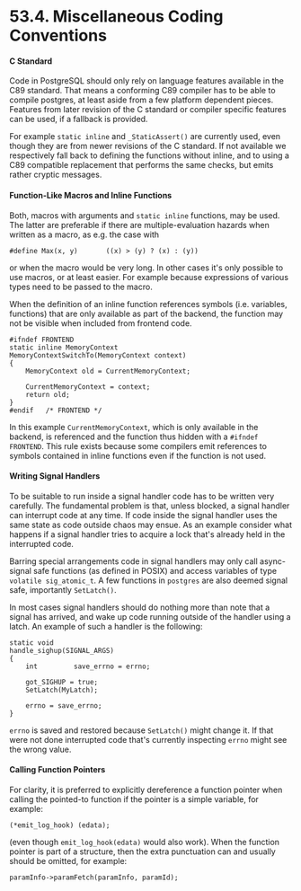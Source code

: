 # 53.4. Miscellaneous Coding Conventions

#### C Standard

Code in PostgreSQL should only rely on language features available in the C89 standard. That means a conforming C89 compiler has to be able to compile postgres, at least aside from a few platform dependent pieces. Features from later revision of the C standard or compiler specific features can be used, if a fallback is provided.

For example `static inline` and `_StaticAssert()` are currently used, even though they are from newer revisions of the C standard. If not available we respectively fall back to defining the functions without inline, and to using a C89 compatible replacement that performs the same checks, but emits rather cryptic messages.

#### Function-Like Macros and Inline Functions

Both, macros with arguments and `static inline` functions, may be used. The latter are preferable if there are multiple-evaluation hazards when written as a macro, as e.g. the case with

```
#define Max(x, y)       ((x) > (y) ? (x) : (y))
```

or when the macro would be very long. In other cases it's only possible to use macros, or at least easier. For example because expressions of various types need to be passed to the macro.

When the definition of an inline function references symbols (i.e. variables, functions) that are only available as part of the backend, the function may not be visible when included from frontend code.

```
#ifndef FRONTEND
static inline MemoryContext
MemoryContextSwitchTo(MemoryContext context)
{
    MemoryContext old = CurrentMemoryContext;

    CurrentMemoryContext = context;
    return old;
}
#endif   /* FRONTEND */
```

In this example `CurrentMemoryContext`, which is only available in the backend, is referenced and the function thus hidden with a `#ifndef FRONTEND`. This rule exists because some compilers emit references to symbols contained in inline functions even if the function is not used.

#### Writing Signal Handlers

To be suitable to run inside a signal handler code has to be written very carefully. The fundamental problem is that, unless blocked, a signal handler can interrupt code at any time. If code inside the signal handler uses the same state as code outside chaos may ensue. As an example consider what happens if a signal handler tries to acquire a lock that's already held in the interrupted code.

Barring special arrangements code in signal handlers may only call async-signal safe functions (as defined in POSIX) and access variables of type `volatile sig_atomic_t`. A few functions in `postgres` are also deemed signal safe, importantly `SetLatch()`.

In most cases signal handlers should do nothing more than note that a signal has arrived, and wake up code running outside of the handler using a latch. An example of such a handler is the following:

```
static void
handle_sighup(SIGNAL_ARGS)
{
    int         save_errno = errno;

    got_SIGHUP = true;
    SetLatch(MyLatch);

    errno = save_errno;
}
```

`errno` is saved and restored because `SetLatch()` might change it. If that were not done interrupted code that's currently inspecting `errno` might see the wrong value.

#### Calling Function Pointers

For clarity, it is preferred to explicitly dereference a function pointer when calling the pointed-to function if the pointer is a simple variable, for example:

```
(*emit_log_hook) (edata);
```

(even though `emit_log_hook(edata)` would also work). When the function pointer is part of a structure, then the extra punctuation can and usually should be omitted, for example:

```
paramInfo->paramFetch(paramInfo, paramId);
```
